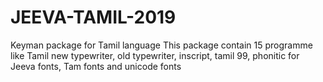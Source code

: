 # JEEVA-TAMIL-2019
Keyman package for Tamil language
This package contain 15 programme like Tamil new typewriter, old typewriter, inscript, tamil 99, phonitic for Jeeva fonts, Tam fonts and unicode fonts
